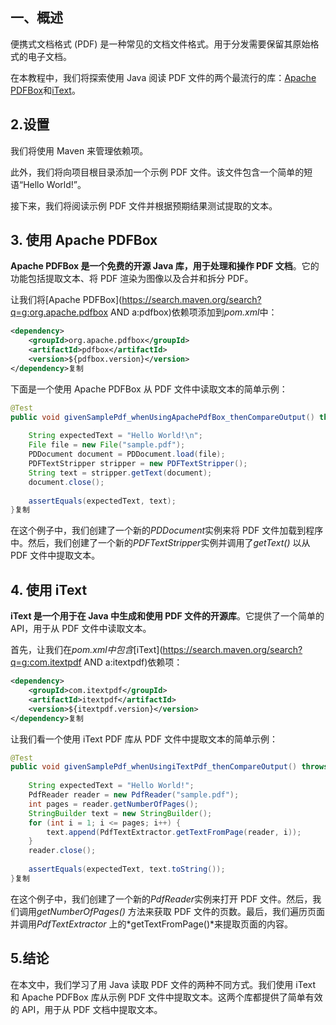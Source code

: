 ## 一、概述

便携式文档格式 (PDF) 是一种常见的文档文件格式。用于分发需要保留其原始格式的电子文档。

在本教程中，我们将探索使用 Java 阅读 PDF 文件的两个最流行的库：[Apache PDFBox](https://www.baeldung.com/java-pdf-creation)和[iText](https://www.baeldung.com/java-watermarks-with-itext)。

## 2.设置

我们将使用 Maven 来管理依赖项。

此外，我们将向项目根目录添加一个示例 PDF 文件。该文件包含一个简单的短语“Hello World!”。

接下来，我们将阅读示例 PDF 文件并根据预期结果测试提取的文本。

## 3. 使用 Apache PDFBox

**Apache PDFBox 是一个免费的开源 Java 库，用于处理和操作 PDF 文档**。它的功能包括提取文本、将 PDF 渲染为图像以及合并和拆分 PDF。

让我们将[Apache PDFBox](https://search.maven.org/search?q=g:org.apache.pdfbox AND a:pdfbox)依赖项添加到*pom.xml*中：

```xml
<dependency> 
    <groupId>org.apache.pdfbox</groupId>
    <artifactId>pdfbox</artifactId>
    <version>${pdfbox.version}</version>
</dependency>复制
```

下面是一个使用 Apache PDFBox 从 PDF 文件中读取文本的简单示例：

```java
@Test
public void givenSamplePdf_whenUsingApachePdfBox_thenCompareOutput() throws IOException {
    
    String expectedText = "Hello World!\n";
    File file = new File("sample.pdf");
    PDDocument document = PDDocument.load(file);
    PDFTextStripper stripper = new PDFTextStripper();
    String text = stripper.getText(document);
    document.close();
    
    assertEquals(expectedText, text);
}复制
```

在这个例子中，我们创建了一个新的*PDDocument*实例来将 PDF 文件加载到程序中。然后，我们创建了一个新的*PDFTextStripper*实例并调用了*getText()* 以从 PDF 文件中提取文本。

## 4. 使用 iText

**iText 是一个用于在 Java 中生成和使用 PDF 文件的开源库**。它提供了一个简单的 API，用于从 PDF 文件中读取文本。

首先，让我们在*pom.xml中包含*[iText](https://search.maven.org/search?q=g:com.itextpdf AND a:itextpdf)依赖项：

```xml
<dependency> 
    <groupId>com.itextpdf</groupId> 
    <artifactId>itextpdf</artifactId> 
    <version>${itextpdf.version}</version>
</dependency>复制
```

让我们看一个使用 iText PDF 库从 PDF 文件中提取文本的简单示例：

```java
@Test
public void givenSamplePdf_whenUsingiTextPdf_thenCompareOutput() throws IOException {
    
    String expectedText = "Hello World!";
    PdfReader reader = new PdfReader("sample.pdf");
    int pages = reader.getNumberOfPages();
    StringBuilder text = new StringBuilder();
    for (int i = 1; i <= pages; i++) {
        text.append(PdfTextExtractor.getTextFromPage(reader, i));
    }
    reader.close();
    
    assertEquals(expectedText, text.toString());
}复制
```

在这个例子中，我们创建了一个新的*PdfReader*实例来打开 PDF 文件。然后，我们调用*getNumberOfPages()* 方法来获取 PDF 文件的页数。最后，我们遍历页面并调用*PdfTextExtractor* 上的*getTextFromPage()*来提取页面的内容。

## 5.结论

在本文中，我们学习了用 Java 读取 PDF 文件的两种不同方式。我们使用 iText 和 Apache PDFBox 库从示例 PDF 文件中提取文本。这两个库都提供了简单有效的 API，用于从 PDF 文档中提取文本。
